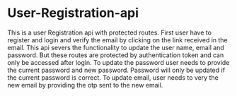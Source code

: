 # User-Registration-api

This is a user Registration api with protected routes.
First user have to register and login and verify the email by clicking on the link received in the email.
This api severs the functionality to update the user name, email and password. But these routes are protected by authentication token and can only be accessed after login.
To update the password user needs to provide the current password and new password. Password will only be updated if the current password is correct.
To update email, user needs to very the new email by providing the otp sent to the new email.
